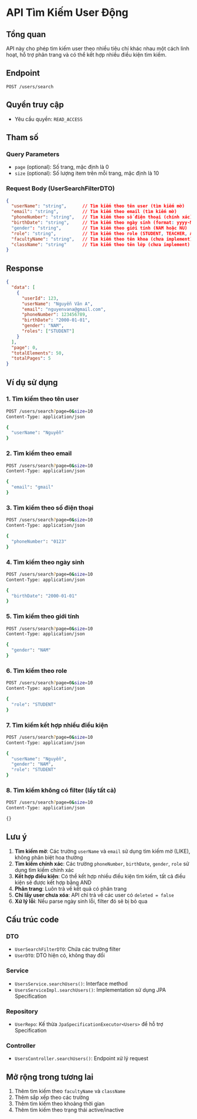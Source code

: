 # API Tìm Kiếm User Động

## Tổng quan
API này cho phép tìm kiếm user theo nhiều tiêu chí khác nhau một cách linh hoạt, hỗ trợ phân trang và có thể kết hợp nhiều điều kiện tìm kiếm.

## Endpoint
```
POST /users/search
```

## Quyền truy cập
- Yêu cầu quyền: `READ_ACCESS`

## Tham số

### Query Parameters
- `page` (optional): Số trang, mặc định là 0
- `size` (optional): Số lượng item trên mỗi trang, mặc định là 10

### Request Body (UserSearchFilterDTO)
```json
{
  "userName": "string",      // Tìm kiếm theo tên user (tìm kiếm mờ)
  "email": "string",         // Tìm kiếm theo email (tìm kiếm mờ)
  "phoneNumber": "string",   // Tìm kiếm theo số điện thoại (chính xác)
  "birthDate": "string",     // Tìm kiếm theo ngày sinh (format: yyyy-MM-dd)
  "gender": "string",        // Tìm kiếm theo giới tính (NAM hoặc NU)
  "role": "string",          // Tìm kiếm theo role (STUDENT, TEACHER, ADMIN, MANAGER)
  "facultyName": "string",   // Tìm kiếm theo tên khoa (chưa implement)
  "className": "string"      // Tìm kiếm theo tên lớp (chưa implement)
}
```

## Response
```json
{
  "data": [
    {
      "userId": 123,
      "userName": "Nguyễn Văn A",
      "email": "nguyenvana@gmail.com",
      "phoneNumber": 123456789,
      "birthDate": "2000-01-01",
      "gender": "NAM",
      "roles": ["STUDENT"]
    }
  ],
  "page": 0,
  "totalElements": 50,
  "totalPages": 5
}
```

## Ví dụ sử dụng

### 1. Tìm kiếm theo tên user
```bash
POST /users/search?page=0&size=10
Content-Type: application/json

{
  "userName": "Nguyễn"
}
```

### 2. Tìm kiếm theo email
```bash
POST /users/search?page=0&size=10
Content-Type: application/json

{
  "email": "gmail"
}
```

### 3. Tìm kiếm theo số điện thoại
```bash
POST /users/search?page=0&size=10
Content-Type: application/json

{
  "phoneNumber": "0123"
}
```

### 4. Tìm kiếm theo ngày sinh
```bash
POST /users/search?page=0&size=10
Content-Type: application/json

{
  "birthDate": "2000-01-01"
}
```

### 5. Tìm kiếm theo giới tính
```bash
POST /users/search?page=0&size=10
Content-Type: application/json

{
  "gender": "NAM"
}
```

### 6. Tìm kiếm theo role
```bash
POST /users/search?page=0&size=10
Content-Type: application/json

{
  "role": "STUDENT"
}
```

### 7. Tìm kiếm kết hợp nhiều điều kiện
```bash
POST /users/search?page=0&size=10
Content-Type: application/json

{
  "userName": "Nguyễn",
  "gender": "NAM",
  "role": "STUDENT"
}
```

### 8. Tìm kiếm không có filter (lấy tất cả)
```bash
POST /users/search?page=0&size=10
Content-Type: application/json

{}
```

## Lưu ý

1. **Tìm kiếm mờ**: Các trường `userName` và `email` sử dụng tìm kiếm mờ (LIKE), không phân biệt hoa thường
2. **Tìm kiếm chính xác**: Các trường `phoneNumber`, `birthDate`, `gender`, `role` sử dụng tìm kiếm chính xác
3. **Kết hợp điều kiện**: Có thể kết hợp nhiều điều kiện tìm kiếm, tất cả điều kiện sẽ được kết hợp bằng AND
4. **Phân trang**: Luôn trả về kết quả có phân trang
5. **Chỉ lấy user chưa xóa**: API chỉ trả về các user có `deleted = false`
6. **Xử lý lỗi**: Nếu parse ngày sinh lỗi, filter đó sẽ bị bỏ qua

## Cấu trúc code

### DTO
- `UserSearchFilterDTO`: Chứa các trường filter
- `UserDTO`: DTO hiện có, không thay đổi

### Service
- `UsersService.searchUsers()`: Interface method
- `UsersServiceImpl.searchUsers()`: Implementation sử dụng JPA Specification

### Repository
- `UserRepo`: Kế thừa `JpaSpecificationExecutor<Users>` để hỗ trợ Specification

### Controller
- `UsersController.searchUsers()`: Endpoint xử lý request

## Mở rộng trong tương lai

1. Thêm tìm kiếm theo `facultyName` và `className`
2. Thêm sắp xếp theo các trường
3. Thêm tìm kiếm theo khoảng thời gian
4. Thêm tìm kiếm theo trạng thái active/inactive 